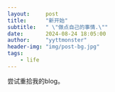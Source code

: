 ```yaml
---
layout:     post
title:      "新开始"
subtitle:   " \"做点自己的事情.\""
date:       2024-08-24 18:05:00
author:     "yyttmonster"
header-img: "img/post-bg.jpg"
tags:
    - life
---
```


尝试重拾我的blog。
